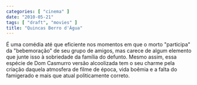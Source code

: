 ```yaml
---
categories: [ "cinema" ]
date: "2010-05-21"
tags: [ "draft", "movies" ]
title: "Quincas Berro d'Água"
---
```

É uma comédia até que eficiente nos momentos em que o morto "participa"
da "bebemoração" de seu grupo de amigos, mas carece de algum elemento
que junte isso à sobriedade da família do defunto. Mesmo assim,
essa espécie de Dom Casmurro versão alcoolizada tem o seu charme pela
criação daquela atmosfera de filme de época, vida boêmia e a falta
do famigerado e mais que atual politicamente correto.
